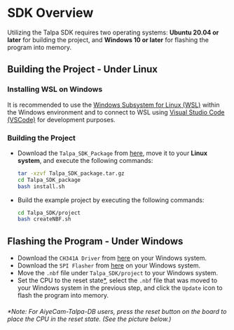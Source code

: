 # SDK Overview

Utilizing the Talpa SDK requires two operating systems: **Ubuntu 20.04 or later** for building the project, and **Windows 10 or later** for flashing the program into memory.

## Building the Project - Under Linux

### Installing WSL on Windows
It is recommended to use the [Windows Subsystem for Linux (WSL)]() within the Windows environment and to connect to WSL using [Visual Studio Code (VSCode)](https://code.visualstudio.com/) for development purposes.

### Building the Project
- Download the `Talpa_SDK_Package` from [here](), move it to your **Linux system**, and execute the following commands:
    ```bash
    tar -xzvf Talpa_SDK_package.tar.gz
    cd Talpa_SDK_package
    bash install.sh
    ```

- Build the example project by executing the following commands:
    ```bash
    cd Talpa_SDK/project
    bash createNBF.sh
    ```

## Flashing the Program - Under Windows

- Download the `CH341A Driver` from [here]() on your Windows system.
- Download the `SPI Flasher` from [here]() on your Windows system.
- Move the `.nbf` file under `Talpa_SDK/project` to your Windows system.
- Set the CPU to the reset state[*](#note-for-aiyecam-talpa-db-users-simply-press-the-reset-button-on-the-board-see-picture-below), select the `.nbf` file that was moved to your Windows system in the previous step, and click the `Update` icon to flash the program into memory.


###### *Note: For AiyeCam-Talpa-DB users, press the reset button on the board to place the CPU in the reset state. (See the picture below.)
